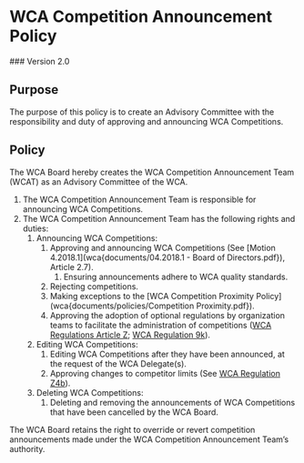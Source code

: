 # WCA Competition Announcement Policy
<div class="version">
### Version 2.0
</div>

## Purpose
The purpose of this policy is to create an Advisory Committee with the responsibility and duty of approving and announcing WCA Competitions.

## Policy
The WCA Board hereby creates the WCA Competition Announcement Team (WCAT) as an Advisory Committee of the WCA.

1. The WCA Competition Announcement Team is responsible for announcing WCA Competitions.
2. The WCA Competition Announcement Team has the following rights and duties:
   1. Announcing WCA Competitions:
      1. Approving and announcing WCA Competitions (See [Motion 4.2018.1](wca{documents/04.2018.1 - Board of Directors.pdf}), Article 2.7).
         1. Ensuring announcements adhere to WCA quality standards.
      2. Rejecting competitions.
      3. Making exceptions to the [WCA Competition Proximity Policy](wca{documents/policies/Competition Proximity.pdf}).
      4. Approving the adoption of optional regulations by organization teams to facilitate the administration of competitions ([WCA Regulations Article Z](wca{regulations/#article-Z-optional}); [WCA Regulation 9k](wca{regulations/#9k})).
   2. Editing WCA Competitions:
      1. Editing WCA Competitions after they have been announced, at the request of the WCA Delegate(s).
      2. Approving changes to competitor limits (See [WCA Regulation Z4b](wca{regulations/#Z4b})).
   3. Deleting WCA Competitions:
      1. Deleting and removing the announcements of WCA Competitions that have been cancelled by the WCA Board.

The WCA Board retains the right to override or revert competition announcements made under the WCA Competition Announcement Team’s authority.
